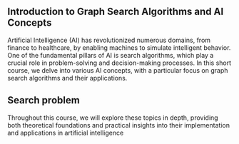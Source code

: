 ## Introduction to Graph Search Algorithms and AI Concepts

Artificial Intelligence (AI) has revolutionized numerous domains, from finance to healthcare, by enabling machines to simulate intelligent behavior. One of the fundamental pillars of AI is search algorithms, which play a crucial role in problem-solving and decision-making processes. In this short course, we delve into various AI concepts, with a particular focus on graph search algorithms and their applications.

## Search problem





Throughout this course, we will explore these topics in depth, providing both theoretical foundations and practical insights into their implementation and applications in artificial intelligence





